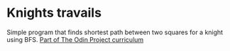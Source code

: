# Knights travails

Simple program that finds shortest path between two squares for a knight using BFS. [Part of The Odin Project curriculum](https://www.theodinproject.com/lessons/ruby-knights-travails)
